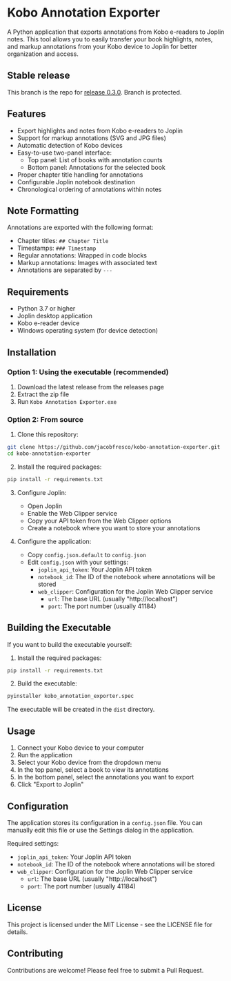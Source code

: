 # Kobo Annotation Exporter

A Python application that exports annotations from Kobo e-readers to Joplin notes. This tool allows you to easily transfer your book highlights, notes, and markup annotations from your Kobo device to Joplin for better organization and access.

## Stable release
This branch is the repo for [release 0.3.0](https://github.com/jacobfresco/kobo-annotation-exporter/releases/tag/0.3.0-plato). Branch is protected.

## Features

- Export highlights and notes from Kobo e-readers to Joplin
- Support for markup annotations (SVG and JPG files)
- Automatic detection of Kobo devices
- Easy-to-use two-panel interface:
  - Top panel: List of books with annotation counts
  - Bottom panel: Annotations for the selected book
- Proper chapter title handling for annotations
- Configurable Joplin notebook destination
- Chronological ordering of annotations within notes

## Note Formatting

Annotations are exported with the following format:
- Chapter titles: `## Chapter Title`
- Timestamps: `### Timestamp`
- Regular annotations: Wrapped in code blocks
- Markup annotations: Images with associated text
- Annotations are separated by `---`

## Requirements

- Python 3.7 or higher
- Joplin desktop application
- Kobo e-reader device
- Windows operating system (for device detection)

## Installation

### Option 1: Using the executable (recommended)
1. Download the latest release from the releases page
2. Extract the zip file
3. Run `Kobo Annotation Exporter.exe`

### Option 2: From source
1. Clone this repository:
```bash
git clone https://github.com/jacobfresco/kobo-annotation-exporter.git
cd kobo-annotation-exporter
```

2. Install the required packages:
```bash
pip install -r requirements.txt
```

3. Configure Joplin:
   - Open Joplin
   - Enable the Web Clipper service
   - Copy your API token from the Web Clipper options
   - Create a notebook where you want to store your annotations

4. Configure the application:
   - Copy `config.json.default` to `config.json`
   - Edit `config.json` with your settings:
     - `joplin_api_token`: Your Joplin API token
     - `notebook_id`: The ID of the notebook where annotations will be stored
     - `web_clipper`: Configuration for the Joplin Web Clipper service
       - `url`: The base URL (usually "http://localhost")
       - `port`: The port number (usually 41184)

## Building the Executable

If you want to build the executable yourself:

1. Install the required packages:
```bash
pip install -r requirements.txt
```

2. Build the executable:
```bash
pyinstaller kobo_annotation_exporter.spec
```

The executable will be created in the `dist` directory.

## Usage

1. Connect your Kobo device to your computer
2. Run the application
3. Select your Kobo device from the dropdown menu
4. In the top panel, select a book to view its annotations
5. In the bottom panel, select the annotations you want to export
6. Click "Export to Joplin"

## Configuration

The application stores its configuration in a `config.json` file. You can manually edit this file or use the Settings dialog in the application.

Required settings:
- `joplin_api_token`: Your Joplin API token
- `notebook_id`: The ID of the notebook where annotations will be stored
- `web_clipper`: Configuration for the Joplin Web Clipper service
  - `url`: The base URL (usually "http://localhost")
  - `port`: The port number (usually 41184)

## License

This project is licensed under the MIT License - see the LICENSE file for details.

## Contributing

Contributions are welcome! Please feel free to submit a Pull Request. 
